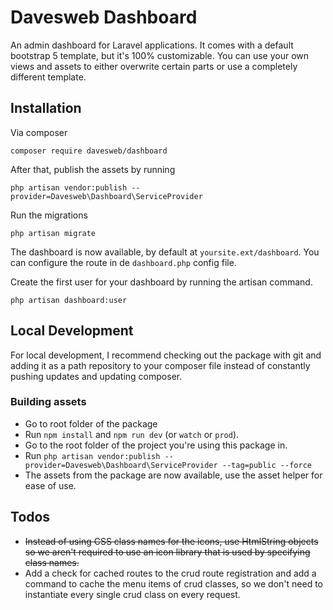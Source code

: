 # Davesweb Dashboard

An admin dashboard for Laravel applications. It comes with a default bootstrap 5 template, but it's 
100% customizable. You can use your own views and assets to either overwrite certain parts or 
use a completely different template.

## Installation

Via composer
```shell
composer require davesweb/dashboard
```

After that, publish the assets by running 

```shell
php artisan vendor:publish --provider=Davesweb\Dashboard\ServiceProvider
```

Run the migrations

```shell
php artisan migrate
```

The dashboard is now available, by default at `yoursite.ext/dashboard`. You can configure the 
route in de `dashboard.php` config file.

Create the first user for your dashboard by running the artisan command.

```shell
php artisan dashboard:user
```

## Local Development

For local development, I recommend checking out the package with git and adding it as a path repository
to your composer file instead of constantly pushing updates and updating composer.

### Building assets

- Go to root folder of the package
- Run `npm install` and `npm run dev` (or `watch` or `prod`).
- Go to the root folder of the project you're using this package in.
- Run `php artisan vendor:publish --provider=Davesweb\Dashboard\ServiceProvider --tag=public --force`
- The assets from the package are now available, use the asset helper for ease of use. 

## Todos

- ~~Instead of using CSS class names for the icons, use HtmlString objects so we aren't required to use 
  an icon library that is used by specifying class names.~~
- Add a check for cached routes to the crud route registration and add a command to cache the menu 
  items of crud classes, so we don't need to instantiate every single crud class on every request.